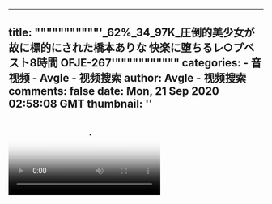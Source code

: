 
---
title: """""""""""'_62%_34_97K_圧倒的美少女が故に標的にされた橋本ありな 快楽に堕ちるレ○プベスト8時間 OFJE-267'"""""""""""
categories: 
    - 音视频
    - Avgle - 视频搜索
author: Avgle - 视频搜索
comments: false
date: Mon, 21 Sep 2020 02:58:08 GMT
thumbnail: ''
---

<div>   
<video controls loop poster="https://static-clst.avgle.com/videos/tmb13/434849/1.jpg" src="https://static-clst.avgle.com/videos/tmb13/434849/preview.mp4"></video>  
</div>
            